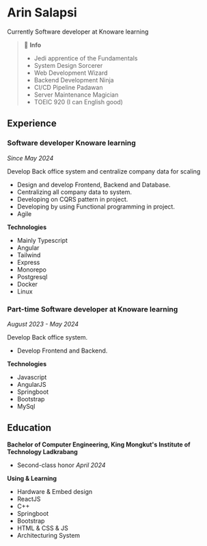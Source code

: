 # Arin Salapsi
Currently Software developer at Knoware learning

> 📘 **Info**
> 
> - Jedi apprentice of the Fundamentals
> - System Design Sorcerer
> - Web Development Wizard
> - Backend Development Ninja
> - CI/CD Pipeline Padawan
> - Server Maintenance Magician
> - TOEIC 920 (I can English good)

## Experience
### Software developer Knoware learning
_Since May 2024_

Develop Back office system and centralize company data for scaling
- Design and develop Frontend, Backend and Database.
- Centralizing all company data to system.
- Developing on CQRS pattern in project.
- Developing by using Functional programming in project.
- Agile
  
**Technologies**
- Mainly Typescript 
- Angular
- Tailwind
- Express
- Monorepo
- Postgresql
- Docker
- Linux

### Part-time Software developer at Knoware learning
_August 2023 - May 2024_

Develop Back office system.
- Develop Frontend and Backend.
  
**Technologies**
- Javascript
- AngularJS
- Springboot
- Bootstrap
- MySql


## Education
**Bachelor of Computer Engineering,  King Mongkut's Institute of Technology Ladkrabang**
- Second-class honor
_April 2024_

**Using & Learning**
- Hardware & Embed design
- ReactJS
- C++ 
- Springboot
- Bootstrap
- HTML & CSS & JS
- Architecturing System




